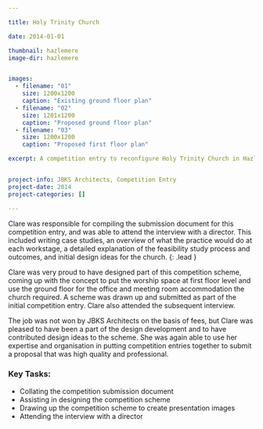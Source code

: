 ```yaml
---

title: Holy Trinity Church

date: 2014-01-01

thumbnail: hazlemere
image-dir: hazlemere


images:
  - filename: "01"
    size: 1200x1200
    caption: "Existing ground floor plan"
  - filename: "02"
    size: 1201x1200
    caption: "Proposed ground floor plan"
  - filename: "03"
    size: 1200x1200
    caption: "Proposed first floor plan"

excerpt: A competition entry to reconfigure Holy Trinity Church in Hazlemere, High Wycombe. Clare collated the submission document and assisted with the design of the competition scheme. 


project-info: JBKS Architects, Competition Entry
project-date: 2014
project-categories: []

---
```



Clare was responsible for compiling the submission document for this competition entry, and was able to attend the interview with a director. This included writing case studies, an overview of what the practice would do at each workstage, a detailed explanation of the feasibility study process and outcomes, and initial design ideas for the church. 
{: .lead }

Clare was very proud to have designed part of this competition scheme, coming up with the concept to put the worship space at first floor level and use the ground floor for the office and meeting room accommodation the church required. A scheme was drawn up and submitted as part of the initial competition entry. Clare also attended the subsequent interview.

The job was not won by JBKS Architects on the basis of fees, but Clare was pleased to have been a part of the design development and to have contributed design ideas to the scheme. She was again able to use her expertise and organisation in putting competition entries together to submit a proposal that was high quality and professional. 


### Key Tasks:

- Collating the competition submission document
- Assisting in designing the competition scheme
- Drawing up the competition scheme to create presentation images
- Attending the interview with a director









